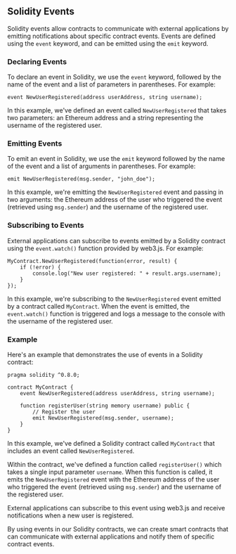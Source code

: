 ## Solidity Events

Solidity events allow contracts to communicate with external applications by emitting notifications about specific contract events. Events are defined using the `event` keyword, and can be emitted using the `emit` keyword.

### Declaring Events

To declare an event in Solidity, we use the `event` keyword, followed by the name of the event and a list of parameters in parentheses. For example:

```
event NewUserRegistered(address userAddress, string username);
```

In this example, we've defined an event called `NewUserRegistered` that takes two parameters: an Ethereum address and a string representing the username of the registered user.

### Emitting Events

To emit an event in Solidity, we use the `emit` keyword followed by the name of the event and a list of arguments in parentheses. For example:

```
emit NewUserRegistered(msg.sender, "john_doe");
```

In this example, we're emitting the `NewUserRegistered` event and passing in two arguments: the Ethereum address of the user who triggered the event (retrieved using `msg.sender`) and the username of the registered user.

### Subscribing to Events

External applications can subscribe to events emitted by a Solidity contract using the `event.watch()` function provided by web3.js. For example:

```
MyContract.NewUserRegistered(function(error, result) {
    if (!error) {
        console.log("New user registered: " + result.args.username);
    }
});
```

In this example, we're subscribing to the `NewUserRegistered` event emitted by a contract called `MyContract`. When the event is emitted, the `event.watch()` function is triggered and logs a message to the console with the username of the registered user.

### Example

Here's an example that demonstrates the use of events in a Solidity contract:

```
pragma solidity ^0.8.0;

contract MyContract {
    event NewUserRegistered(address userAddress, string username);

    function registerUser(string memory username) public {
        // Register the user
        emit NewUserRegistered(msg.sender, username);
    }
}
```

In this example, we've defined a Solidity contract called `MyContract` that includes an event called `NewUserRegistered`.

Within the contract, we've defined a function called `registerUser()` which takes a single input parameter `username`. When this function is called, it emits the `NewUserRegistered` event with the Ethereum address of the user who triggered the event (retrieved using `msg.sender`) and the username of the registered user.

External applications can subscribe to this event using web3.js and receive notifications when a new user is registered.

By using events in our Solidity contracts, we can create smart contracts that can communicate with external applications and notify them of specific contract events.
